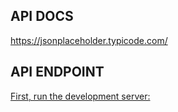 ## API DOCS
https://jsonplaceholder.typicode.com/

## API ENDPOINT

[First, run the development server:](https://jsonplaceholder.typicode.com/todos)
